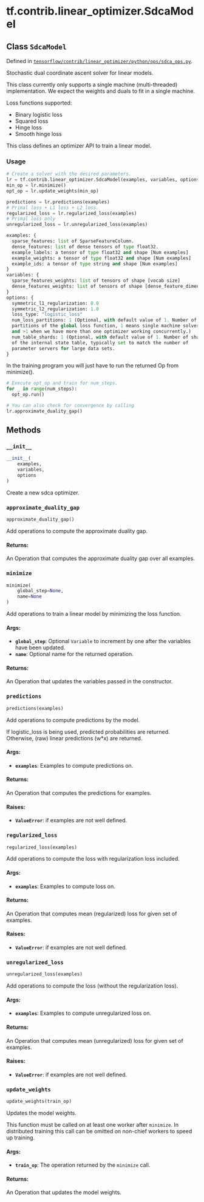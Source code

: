 <div itemscope itemtype="http://developers.google.com/ReferenceObject">
<meta itemprop="name" content="tf.contrib.linear_optimizer.SdcaModel" />
<meta itemprop="property" content="__init__"/>
<meta itemprop="property" content="approximate_duality_gap"/>
<meta itemprop="property" content="minimize"/>
<meta itemprop="property" content="predictions"/>
<meta itemprop="property" content="regularized_loss"/>
<meta itemprop="property" content="unregularized_loss"/>
<meta itemprop="property" content="update_weights"/>
</div>

# tf.contrib.linear_optimizer.SdcaModel

## Class `SdcaModel`





Defined in [`tensorflow/contrib/linear_optimizer/python/ops/sdca_ops.py`](https://www.tensorflow.org/code/tensorflow/contrib/linear_optimizer/python/ops/sdca_ops.py).

Stochastic dual coordinate ascent solver for linear models.

This class currently only supports a single machine (multi-threaded)
implementation. We expect the weights and duals to fit in a single machine.

Loss functions supported:

 * Binary logistic loss
 * Squared loss
 * Hinge loss
 * Smooth hinge loss

This class defines an optimizer API to train a linear model.

### Usage

```python
# Create a solver with the desired parameters.
lr = tf.contrib.linear_optimizer.SdcaModel(examples, variables, options)
min_op = lr.minimize()
opt_op = lr.update_weights(min_op)

predictions = lr.predictions(examples)
# Primal loss + L1 loss + L2 loss.
regularized_loss = lr.regularized_loss(examples)
# Primal loss only
unregularized_loss = lr.unregularized_loss(examples)

examples: {
  sparse_features: list of SparseFeatureColumn.
  dense_features: list of dense tensors of type float32.
  example_labels: a tensor of type float32 and shape [Num examples]
  example_weights: a tensor of type float32 and shape [Num examples]
  example_ids: a tensor of type string and shape [Num examples]
}
variables: {
  sparse_features_weights: list of tensors of shape [vocab size]
  dense_features_weights: list of tensors of shape [dense_feature_dimension]
}
options: {
  symmetric_l1_regularization: 0.0
  symmetric_l2_regularization: 1.0
  loss_type: "logistic_loss"
  num_loss_partitions: 1 (Optional, with default value of 1. Number of
  partitions of the global loss function, 1 means single machine solver,
  and >1 when we have more than one optimizer working concurrently.)
  num_table_shards: 1 (Optional, with default value of 1. Number of shards
  of the internal state table, typically set to match the number of
  parameter servers for large data sets.
}
```

In the training program you will just have to run the returned Op from
minimize().

```python
# Execute opt_op and train for num_steps.
for _ in range(num_steps):
  opt_op.run()

# You can also check for convergence by calling
lr.approximate_duality_gap()
```

## Methods

<h3 id="__init__"><code>__init__</code></h3>

``` python
__init__(
    examples,
    variables,
    options
)
```

Create a new sdca optimizer.

<h3 id="approximate_duality_gap"><code>approximate_duality_gap</code></h3>

``` python
approximate_duality_gap()
```

Add operations to compute the approximate duality gap.

#### Returns:

An Operation that computes the approximate duality gap over all
examples.

<h3 id="minimize"><code>minimize</code></h3>

``` python
minimize(
    global_step=None,
    name=None
)
```

Add operations to train a linear model by minimizing the loss function.

#### Args:

* <b>`global_step`</b>: Optional `Variable` to increment by one after the
    variables have been updated.
* <b>`name`</b>: Optional name for the returned operation.


#### Returns:

An Operation that updates the variables passed in the constructor.

<h3 id="predictions"><code>predictions</code></h3>

``` python
predictions(examples)
```

Add operations to compute predictions by the model.

If logistic_loss is being used, predicted probabilities are returned.
Otherwise, (raw) linear predictions (w*x) are returned.

#### Args:

* <b>`examples`</b>: Examples to compute predictions on.


#### Returns:

An Operation that computes the predictions for examples.


#### Raises:

* <b>`ValueError`</b>: if examples are not well defined.

<h3 id="regularized_loss"><code>regularized_loss</code></h3>

``` python
regularized_loss(examples)
```

Add operations to compute the loss with regularization loss included.

#### Args:

* <b>`examples`</b>: Examples to compute loss on.


#### Returns:

An Operation that computes mean (regularized) loss for given set of
examples.

#### Raises:

* <b>`ValueError`</b>: if examples are not well defined.

<h3 id="unregularized_loss"><code>unregularized_loss</code></h3>

``` python
unregularized_loss(examples)
```

Add operations to compute the loss (without the regularization loss).

#### Args:

* <b>`examples`</b>: Examples to compute unregularized loss on.


#### Returns:

An Operation that computes mean (unregularized) loss for given set of
examples.


#### Raises:

* <b>`ValueError`</b>: if examples are not well defined.

<h3 id="update_weights"><code>update_weights</code></h3>

``` python
update_weights(train_op)
```

Updates the model weights.

This function must be called on at least one worker after `minimize`.
In distributed training this call can be omitted on non-chief workers to
speed up training.

#### Args:

* <b>`train_op`</b>: The operation returned by the `minimize` call.


#### Returns:

An Operation that updates the model weights.



